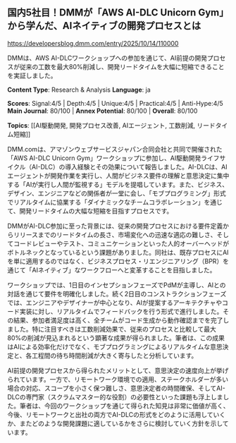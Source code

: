 ## 国内5社目！DMMが「AWS AI-DLC Unicorn Gym」から学んだ、AIネイティブの開発プロセスとは

https://developersblog.dmm.com/entry/2025/10/14/110000

DMMは、AWS AI-DLCワークショップへの参加を通じて、AI前提の開発プロセスが従来の工数を最大80%削減し、開発リードタイムを大幅に短縮できることを実証しました。

**Content Type**: Research & Analysis
**Language**: ja

**Scores**: Signal:4/5 | Depth:4/5 | Unique:4/5 | Practical:4/5 | Anti-Hype:4/5
**Main Journal**: 80/100 | **Annex Potential**: 80/100 | **Overall**: 80/100

**Topics**: [[AI駆動開発, 開発プロセス改善, AIエージェント, 工数削減, リードタイム短縮]]

DMM.comは、アマゾンウェブサービスジャパン合同会社と共同で開催された「AWS AI-DLC Unicorn Gym」ワークショップに参加し、AI駆動開発ライフサイクル（AI-DLC）の導入経験とその効果について報告しました。AI-DLCは、AIエージェントが開発作業を実行し、人間がビジネス要件の理解と意思決定に集中する「AIが実行し人間が監視する」モデルを提唱しています。また、ビジネス、デザイン、エンジニアなどの関係者が一堂に会し、「モブプログラミング」形式でリアルタイムに協業する「ダイナミックなチームコラボレーション」を通じて、開発リードタイムの大幅な短縮を目指すプロセスです。

DMMがAI-DLC参加に至った背景には、従来の開発プロセスにおける要件定義からリリースまでのリードタイムの長さ、市場変化への迅速な適応の難しさ、そしてコードレビューやテスト、コミュニケーションといった人的オーバーヘッドがボトルネックとなっているという課題がありました。同社は、既存プロセスにAIを単に適用するのではなく、ビジネスプロセス・リエンジニアリング（BPR）を通じて「AIネイティブ」なワークフローへと変革することを目指しました。

ワークショップでは、1日目のインセプションフェーズでPdMが主導し、AIとの対話を通じて要件を明確化しました。続く2日目のコンストラクションフェーズでは、エンジニアやデザイナーが中心となり、AIが提案するアーキテクチャやコード実装に対し、リアルタイムでフィードバックを行う形式で進行しました。その結果、参加者満足度は高く、全チームがコード生成から動作確認までを完了しました。特に注目すべきは工数削減効果で、従来のプロセスと比較して最大80%の削減が見込まれるという顕著な成果が得られました。筆者は、この成果はAIによる効率化だけでなく、モブプログラミングによるリアルタイムな意思決定と、各工程間の待ち時間削減が大きく寄与したと分析しています。

AI前提の開発プロセスから得られたメリットとして、意思決定の速度向上が挙げられています。一方で、リモートワーク環境での適用、ステークホルダーが多い場合の対応、スコープを小さく保つ難しさ、意思決定者の時間確保、そしてAI-DLCの専門家（スクラムマスター的な役割）の必要性といった課題も浮上しました。筆者は、今回のワークショップを通じて得られた知見は非常に価値が高く、今後、リモートワークと出社の両方でAI-DLCの形式をどのように活用していくか、またどのような開発課題に適しているかをさらに検討していく方針を示しています。